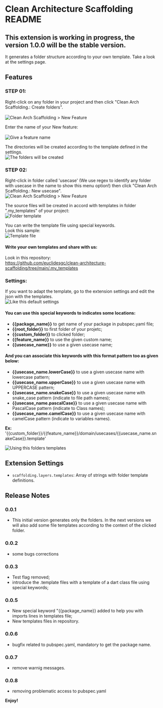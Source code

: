 # Clean Architecture Scaffolding README
## This extension is working in progress, the version 1.0.0 will be the stable version. 

It generates a folder structure according to your own template.
Take a look at the settings page.

## Features
### STEP 01: <br/> 
Right-click on any folder in your project and then click "Clean Arch Scaffolding.: Create folders".<br/><br/>
![Clean Arch Scaffolding > New Feature](images/menu_folder.png)<br/>

Enter the name of your New feature:<br/><br/>
![Give a feature name](images/feature_name.png)<br/>

The directories will be created according to the template defined in the settings.<br/>
![The folders will be created](images/folders.png)<br/>
### STEP 02: <br/> 
Right-click in folder called 'usecase' (We use regex to identify any folder with usecase in the name to show this menu option!) then click "Clean Arch Scaffolding.: New usecase".<br/> 
![Clean Arch Scaffolding > New Feature](images/menu_usecase.png)<br/>

The source files will be created in accord with templates in folder ".my_templates" of your project: <br/>
![Folder template](images/templates_folder.png)<br/>

You can write the template file using special keywords.<br/>
Look this sample:<br/>
![Template file](images/template_file.png)<br/>
#### Write your own templates and share with us:
Look in this repository:<br/>
https://github.com/euclidesgc/clean-architecture-scaffolding/tree/main/.my_templates

### Settings:
If you want to adapt the template, go to the extension settings and edit the json with the templates.<br/>
![Like this default settings](images/settings.png)<br/>

#### You can use this special keywords to indicates some locations:<br/>
- **{{package_name}}** to get name of your package in pubspec.yaml file;<br/>
- **{{root_folder}}** to first folder of your projetc;<br/>
- **{{custom_folder}}** to clicked folder;<br/>
- **{{feature_name}}** to use the given custom name;<br/>
- **{{usecase_name}}** to use a given usecase name;<br/>

#### And you can associate this keywords with this format pattern too as given below:
- **{{usecase_name.lowerCase}}** to use a given usecase name with lowercase pattern;<br/>
- **{{usecase_name.upperCase}}** to use a given usecase name with UPPERCASE pattern;<br/>  
- **{{usecase_name.snakeCase}}** to use a given usecase name with snake_case pattern (indicate to file path names);<br/>
- **{{usecase_name.pascalCase}}** to use a given usecase name with PascalCase pattern (indicate to Class names);<br/>
- **{{usecase_name.camelCase}}**  to use a given usecase name with camelCase pattern (indicate to variables names).<br/>

**Ex:** '{{custom_folder}}/{{feature_name}}/domain/usecases/{{usecase_name.snakeCase}}.template' 

![Using this folders templates](images/json.png)

## Extension Settings

* `scaffolding.layers.templates`: Array of strings with folder template definitions.

## Release Notes

### 0.0.1
- This initial version generates only the folders.
In the next versions we will also add some file templates according to the context of the clicked folder.

### 0.0.2
- some bugs corrections

### 0.0.3
- Test flag removed;
- introduce the .template files with a template of a dart class file using special keywords;
  
### 0.0.5
- New special keyword "{{package_name}} added to help you with imports lines in templates file;
- New templates files in repository.

### 0.0.6
- bugfix related to pubspec.yaml, mandatory to get the package name.

### 0.0.7
- remove warnig messages.

### 0.0.8
- removing problematic access to pubspec.yaml



**Enjoy!**